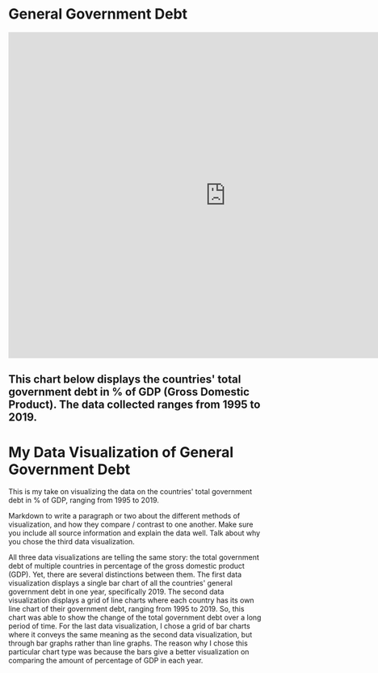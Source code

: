 # General Government Debt

<iframe src="https://data.oecd.org/chart/6gFY" width="860" height="645" style="border: 0" mozallowfullscreen="true" webkitallowfullscreen="true" allowfullscreen="true"><a href="https://data.oecd.org/chart/6gFY" target="_blank">OECD Chart: General government debt, Total, % of GDP, Annual, 2019</a></iframe>


## This chart below displays the countries' total government debt in % of GDP (Gross Domestic Product). The data collected ranges from 1995 to 2019. 

<div class="flourish-embed flourish-chart" data-src="visualisation/5271807"><script src="https://public.flourish.studio/resources/embed.js"></script></div>

# My Data Visualization of General Government Debt

This is my take on visualizing the data on the countries' total government debt in % of GDP, ranging from 1995 to 2019. 
<div class="flourish-embed flourish-chart" data-src="visualisation/5273221"><script src="https://public.flourish.studio/resources/embed.js"></script></div>

Markdown to write a paragraph or two about the different methods of visualization, and how they compare / contrast to one another. Make sure you include all source information and explain the data well.  Talk about why you chose the third data visualization.

All three data visualizations are telling the same story: the total government debt of multiple countries in percentage of the gross domestic product (GDP). Yet, there are several distinctions between them. The first data visualization displays a single bar chart of all the countries' general government debt in one year, specifically 2019. The second data visualization displays a grid of line charts where each country has its own line chart of their government debt, ranging from 1995 to 2019. So, this chart was able to show the change of the total government debt over a long period of time. For the last data visualization, I chose a grid of bar charts where it conveys the same meaning as the second data visualization, but through bar graphs rather than line graphs. The reason why I chose this particular chart type was because the bars give a better visualization on comparing the amount of percentage of GDP in each year. 
